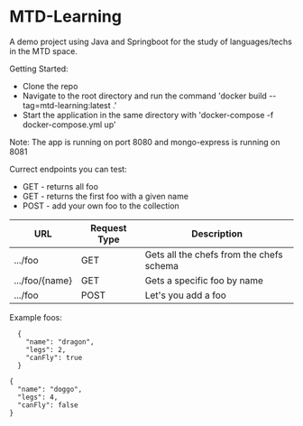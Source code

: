 # MTD-Learning

A demo project using Java and Springboot for the study of languages/techs in the MTD space.

Getting Started:
- Clone the repo
- Navigate to the root directory and run the command 'docker build --tag=mtd-learning:latest .'
- Start the application in the same directory with 'docker-compose -f docker-compose.yml up'

Note: The app is running on port 8080 and mongo-express is running on 8081

Currect endpoints you can test:
- GET - returns all foo
- GET - returns the first foo with a given name
- POST - add your own foo to the collection
  
| URL              | Request Type  | Description                                                             |
| -------------    | ------------- | ---------------------                                                   |
| .../foo          | GET           | Gets all the chefs from the chefs schema                                |
| .../foo/{name}   | GET           | Gets a specific foo by name                                             |
| .../foo          | POST          | Let's you add a foo |

Example foos:
```
  {
    "name": "dragon",
    "legs": 2,
    "canFly": true
  }
  ```
  ```
  {
    "name": "doggo",
    "legs": 4,
    "canFly": false
  }
  ```


